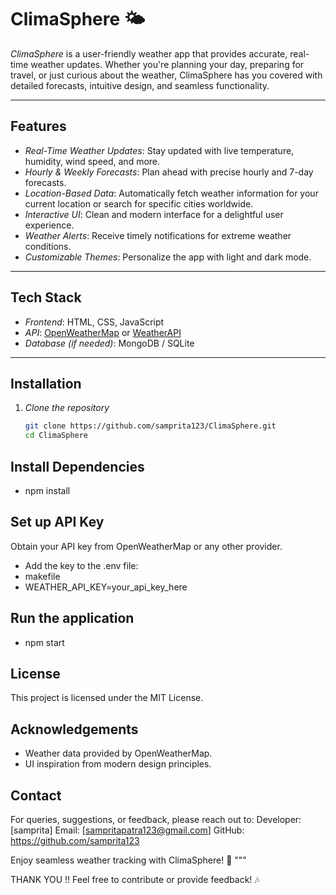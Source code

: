 # ClimaSphere 🌤  
*ClimaSphere* is a user-friendly weather app that provides accurate, real-time weather updates. Whether you're planning your day, preparing for travel, or just curious about the weather, ClimaSphere has you covered with detailed forecasts, intuitive design, and seamless functionality.  

---

## Features  
- *Real-Time Weather Updates*: Stay updated with live temperature, humidity, wind speed, and more.  
- *Hourly & Weekly Forecasts*: Plan ahead with precise hourly and 7-day forecasts.  
- *Location-Based Data*: Automatically fetch weather information for your current location or search for specific cities worldwide.  
- *Interactive UI*: Clean and modern interface for a delightful user experience.  
- *Weather Alerts*: Receive timely notifications for extreme weather conditions.  
- *Customizable Themes*: Personalize the app with light and dark mode.  

---

## Tech Stack  
- *Frontend*: HTML, CSS, JavaScript  
- *API*: [OpenWeatherMap](https://openweathermap.org/) or [WeatherAPI](https://www.weatherapi.com/)  
- *Database (if needed)*: MongoDB / SQLite
  
---

## Installation  

1. *Clone the repository*  
   ```bash  
   git clone https://github.com/samprita123/ClimaSphere.git  
   cd ClimaSphere

## Install Dependencies

- npm install

## Set up API Key

Obtain your API key from OpenWeatherMap or any other provider.
- Add the key to the .env file:
- makefile
- WEATHER_API_KEY=your_api_key_here

## Run the application
- npm start

## License
This project is licensed under the MIT License.
## Acknowledgements
- Weather data provided by OpenWeatherMap.
- UI inspiration from modern design principles.

## Contact

For queries, suggestions, or feedback, please reach out to:
Developer: [samprita]
Email: [sampritapatra123@gmail.com]
GitHub: https://github.com/samprita123

Enjoy seamless weather tracking with ClimaSphere! 🌈
"""

THANK YOU !!
Feel free to contribute or provide feedback! 🎶
